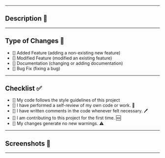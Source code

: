 <hr>

## Description 📃

<!-- describe what this pull request is about and what changes/addition you have done -->

<hr>

## Type of Changes 📝

<!-- Remove irrelevant options and insert x into the square brackets(for example [x], there should be no empty space in square bracket) wherever the pull request seems relevant -->

- [] Added Feature (adding a non-existing new feature)
- [] Modified Feature (modified an existing feature)
- [] Documentation (changing or adding documentation)
- [] Bug Fix (fixing a bug)

<hr>

## Checklist ✅

<!-- Remove irrelevant options and insert x into the square brackets (for example [x]) wherever the pull request seems relevant -->


- [] My code follows the style guidelines of this project
- [] I have performed a self-review of my own code or work. 🔎
- [] I have written comments in the code whenever felt necessary. 🖊️
- [] I am contributing to this project for the first time. 🆕
- [] My changes generate no new warnings. ⚠️

<hr>

## Screenshots 📸

<!--you can optionally put the screenshot/gif of your final change  -->

<hr>
